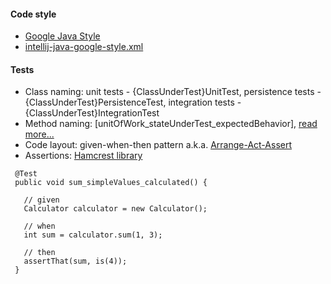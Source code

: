 #### Code style
- [Google Java Style](https://google-styleguide.googlecode.com/svn/trunk/javaguide.html)
- [intellij-java-google-style.xml](https://github.com/igor-baiborodine/java-various-examples/blob/master/intellij-java-google-style.xml)
 
#### Tests
- Class naming: unit tests - {ClassUnderTest}UnitTest, persistence tests - {ClassUnderTest}PersistenceTest, integration tests - {ClassUnderTest}IntegrationTest
- Method naming: \[unitOfWork_stateUnderTest_expectedBehavior\], [read more...](http://osherove.com/blog/2005/4/3/naming-standards-for-unit-tests.html)
- Code layout: given-when-then pattern a.k.a. [Arrange-Act-Assert](http://c2.com/cgi/wiki?ArrangeActAssert)
- Assertions: [Hamcrest library](https://code.google.com/p/hamcrest/wiki/Tutorial) 

```
 @Test
 public void sum_simpleValues_calculated() {
     
   // given  
   Calculator calculator = new Calculator();

   // when 
   int sum = calculator.sum(1, 3);
   
   // then
   assertThat(sum, is(4));
 }
```

